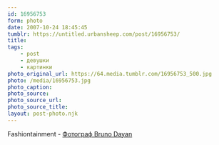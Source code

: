 ```yaml
---
id: 16956753
form: photo
date: 2007-10-24 18:45:45
tumblr: https://untitled.urbansheep.com/post/16956753/
title:
tags:
    - post
    - девушки
    - картинки
photo_original_url: https://64.media.tumblr.com/16956753_500.jpg
photo: /media/16956753.jpg
photo_caption: 
photo_source:
photo_source_url:
photo_source_title:
layout: post-photo.njk
---
```


<p>Fashiontainment - <a href="http://community.livejournal.com/fashiontainment/19488.html?#cutid1">Фотограф Bruno Dayan</a></p>
